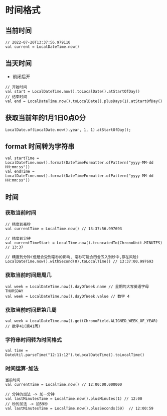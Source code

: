 # 时间格式
## 当前时间
```
// 2022-07-20T13:37:56.979110
val current = LocalDateTime.now()
```
## 当天时间
- 前闭后开
```
// 开始时间
val start = LocalDateTime.now().toLocalDate().atStartOfDay()
// 结束时间
val end = LocalDateTime.now().toLocalDate().plusDays(1).atStartOfDay()
```

## 获取当前年的1月1日0点0分
```
LocalDate.of(LocalDate.now().year, 1, 1).atStartOfDay();
```

## format 时间转为字符串
```
val startTime = LocalDateTime.now().format(DateTimeFormatter.ofPattern("yyyy-MM-dd HH:mm:ss"))
val endTime = LocalDateTime.now().format(DateTimeFormatter.ofPattern("yyyy-MM-dd HH:mm:ss"))
```

## 时间
### 获取当前时间
```
// 精度到毫秒
val currentTime = LocalTime.now() // 13:37:56.997693

// 精度到分钟
val currentTimeStart = LocalTime.now().truncatedTo(ChronoUnit.MINUTES) // 13:37

// 精度到分钟(但是会受到毫秒的影响, 毫秒可能会四舍五入到秒中,存在风险)
LocalDateTime.now().withSecond(0).toLocalTime() // 13:37:00.997693
```

### 获取当前时间是周几
```
val week = LocalDateTime.now().dayOfWeek.name // 星期的大写英语字母 THURSDAY
val week = LocalDateTime.now().dayOfWeek.value // 数字 4
```

### 获取当前时间是第几周
```
val week = LocalDateTime.now().get(ChronoField.ALIGNED_WEEK_OF_YEAR) // 数字41(第41周)
```

### 字符串时间转为时间格式
```
val time = DateUtil.parseTime("12:11:12").toLocalDateTime().toLocalTime()
```

### 时间运算-加法
```
当前时间
val currentTime = LocalTime.now() // 12:00:00.000000

// 分钟的加法 -> 加一分钟
val lastMinutesTime = LocalTime.now().plusMinutes(1) // 12:00
// 秒的加法 -> 加59秒
val lastMinutesTime = LocalTime.now().plusSeconds(59)  // 12:00:59
```

